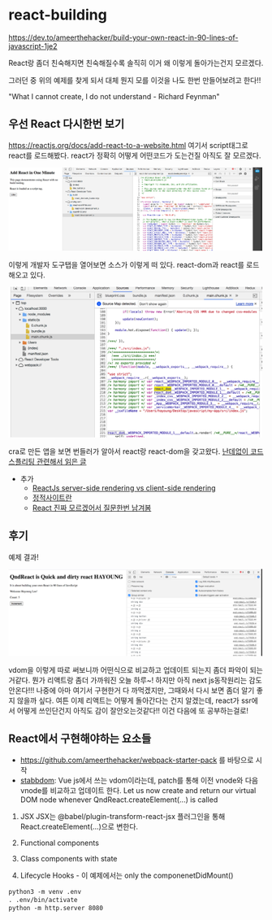 # react-building
https://dev.to/ameerthehacker/build-your-own-react-in-90-lines-of-javascript-1je2

React랑 좀더 친숙해지면 친숙해질수록 솔직히 이거 왜 이렇게 돌아가는건지 모르겠다. 

그러던 중 위의 예제를 찾게 되서 대체 뭔지 모를 이것을 나도 한번 만들어보려고 한다!!

"What I cannot create, I do not understand - Richard Feynman"

## 우선 React 다시한번 보기
https://reactjs.org/docs/add-react-to-a-website.html 여기서 script태그로 react를 로드해봤다. react가 정확히 어떻게 어떤코드가 도는건질 아직도 잘 모르겠다. 

<img src="assets/1.png" width="500">

이렇게 개발자 도구탭을 열어보면 소스가 이렇게 떠 있다. react-dom과 react를 로드해오고 있다. 

<img src="assets/2.png" width="500">

cra로 만든 앱을 보면 번들러가 알아서 react랑 react-dom을 갖고왔다. [난데없이 코드 스플리팅 관련해서 읽은 글](https://velog.io/@velopert/react-code-splitting) 

* 추가
  * [ReactJs server-side rendering vs client-side rendering](https://stackoverflow.com/questions/27290354/reactjs-server-side-rendering-vs-client-side-rendering)
  * [정적사이트란](https://blog.lgcns.com/2336)
  * [React 진짜 모르겠어서 질문한번 남겨봄](https://stackoverflow.com/questions/65410088/react-how-does-it-work-on-gatsby-and-nextjs)

## 후기
예제 결과!

<img src="assets/3.png" width="500">

vdom을 이렇게 따로 써보니까 어떤식으로 비교하고 업데이트 되는지 좀더 파악이 되는거같다. 뭔가 리액트랑 좀더 가까워진 오늘 하루~! 하지만 아직 next js동작원리는 감도 안온다!!! 나중에 아마 여기서 구현한거 다 까먹겠지만, 그때와서 다시 보면 좀더 알기 좋지 않을까 싶다. 여튼 이제 리액트는 어떻게 돌아간다는 건지 알겠는데, react가 ssr에서 어떻게 쓰인단건지 아직도 감이 잘안오는것같다!! 이건 다음에 또 공부하는걸로!

## React에서 구현해야하는 요소들
- https://github.com/ameerthehacker/webpack-starter-pack 를 바탕으로 시작
- [stabbdom](https://github.com/snabbdom/snabbdom): Vue js에서 쓰는 vdom이라는데, patch를 통해 이전 vnode와 다음 vnode를 비교하고 업데이트 한다. Let us now create and return our virtual DOM node whenever QndReact.createElement(...) is called
  
1. JSX
JSX는 @babel/plugin-transform-react-jsx 플러그인을 통해 React.createElement(...)으로 변한다. 

2. Functional components


3. Class components with state


4. Lifecycle Hooks - 이 예제에서는 only the componenetDidMount()



```
python3 -m venv .env
. .env/bin/activate
python -m http.server 8080
```
